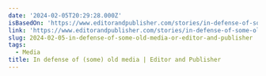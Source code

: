 ```yaml
---
date: '2024-02-05T20:29:28.000Z'
isBasedOn: 'https://www.editorandpublisher.com/stories/in-defense-of-some-old-media,248008'
link: 'https://www.editorandpublisher.com/stories/in-defense-of-some-old-media,248008'
slug: 2024-02-05-in-defense-of-some-old-media-or-editor-and-publisher
tags:
  - Media
title: In defense of (some) old media | Editor and Publisher
---
```


